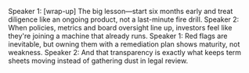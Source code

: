 Speaker 1: [wrap-up] The big lesson—start six months early and treat diligence like an ongoing product, not a last-minute fire drill.
Speaker 2: When policies, metrics and board oversight line up, investors feel like they're joining a machine that already runs.
Speaker 1: Red flags are inevitable, but owning them with a remediation plan shows maturity, not weakness.
Speaker 2: And that transparency is exactly what keeps term sheets moving instead of gathering dust in legal review.
